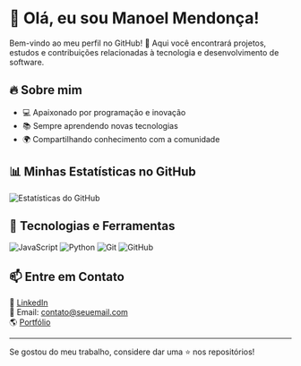 # 👋 Olá, eu sou Manoel Mendonça!

Bem-vindo ao meu perfil no GitHub! 🚀 Aqui você encontrará projetos, estudos e contribuições relacionadas à tecnologia e desenvolvimento de software.

## 🔥 Sobre mim

- 💻 Apaixonado por programação e inovação
- 📚 Sempre aprendendo novas tecnologias
- 🌍 Compartilhando conhecimento com a comunidade

## 📊 Minhas Estatísticas no GitHub

![Estatísticas do GitHub](https://github-readme-stats.vercel.app/api?username=manoelmendonca&show_icons=true&theme=dark)

## 🚀 Tecnologias e Ferramentas

![JavaScript](https://img.shields.io/badge/JavaScript-F7DF1E?style=for-the-badge&logo=javascript&logoColor=black)
![Python](https://img.shields.io/badge/Python-3776AB?style=for-the-badge&logo=python&logoColor=white)
![Git](https://img.shields.io/badge/Git-F05032?style=for-the-badge&logo=git&logoColor=white)
![GitHub](https://img.shields.io/badge/GitHub-181717?style=for-the-badge&logo=github&logoColor=white)

## 📫 Entre em Contato

🔗 [LinkedIn](https://www.linkedin.com/in/manoelmendonca/)  
📧 Email: contato@seuemail.com  
🌎 [Portfólio](https://manoelmendonca.dev)




---

Se gostou do meu trabalho, considere dar uma ⭐️ nos repositórios!
